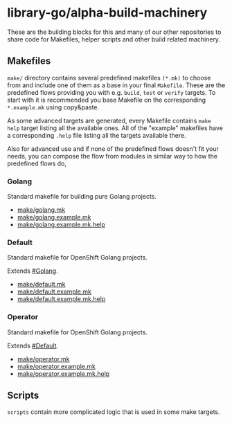 # library-go/alpha-build-machinery
These are the building blocks for this and many of our other repositories to share code for Makefiles, helper scripts and other build related machinery.

## Makefiles
`make/` directory contains several predefined makefiles `(*.mk)` to choose from and include one of them as a base in your final `Makefile`. These are the predefined flows providing you with e.g. `build`, `test` or `verify` targets. To start with it is recommended you base Makefile on the corresponding `*.example.mk` using copy&paste.

As some advanced targets are generated, every Makefile contains `make help` target listing all the available ones. All of the "example" makefiles have a corresponding `.help` file listing all the targets available there.

Also for advanced use and if none of the predefined flows doesn't fit your needs, you can compose the flow from modules in similar way to how the predefined flows do,  

### Golang
Standard makefile for building pure Golang projects.
 - [make/golang.mk](make/golang.mk)
 - [make/golang.example.mk](make/golang.example.mk)
 - [make/golang.example.mk.help](make/golang.example.mk.help)

### Default
Standard makefile for OpenShift Golang projects. 

Extends [#Golang]().

 - [make/default.mk](make/default.mk)
 - [make/default.example.mk](make/default.example.mk)
 - [make/default.example.mk.help](make/default.example.mk.help)

### Operator
Standard makefile for OpenShift Golang projects. 

Extends [#Default]().

 - [make/operator.mk](make/operator.mk)
 - [make/operator.example.mk](make/operator.example.mk)
 - [make/operator.example.mk.help](make/operator.example.mk.help)


## Scripts
`scripts` contain more complicated logic that is used in some make targets.
